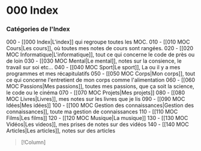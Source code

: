 # 000 Index


### Catégories de l'Index

000 - [[000 Index|L'index]] qui regroupe toutes les MOC.
010 - [[010 MOC Cours|Les cours]], où toutes mes notes de cours sont rangées.
020 - [[020 MOC Informatique|L'informatique]], tout ce qui concerne le code de près ou de loin
030 - [[030 MOC Mental|Le mental]], notes sur la consience, le travail sur soi etc...
040 - [[040 MOC Sport|Le sport]], La ou il y a mes programmes et mes récapitulatifs
050 - [[050 MOC Corps|Mon corps]], tout ce qui concerne l'entretient de mon corps comme l'alimentation
060 - [[060 MOC Passions|Mes passions]], toutes mes passions, que ça soit la science, le code ou le cinéma
070 - [[070 MOC Projets|Mes projets]]
080 - [[080 MOC Livres|Livres]], mes notes sur les livres que je lis
090 - [[090 MOC Idées|Mes idées]]
100 - [[100 MOC Gestion des connaissances|Gestion des connaissances]], toute ma gestion de connaissances
110 - [[110 MOC Films|Les films]]
120 - [[120 MOC Musique|La musique]]
130 - [[130 MOC Vidéos|Les videos]], mes prises de notes sur des vidéos
140 - [[140 MOC Articles|Les articles]], notes sur des articles



> [!Column]

